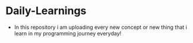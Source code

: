 # Daily-Learnings
- In this repository i am uploading every new concept or new thing that i learn in my programming journey everyday!
